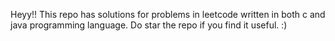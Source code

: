 Heyy!!
This repo has solutions for problems in leetcode written in both c and java programming language.
Do star the repo if you find it useful. :)
